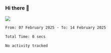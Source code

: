 ### Hi there 👋️

![](https://komarev.com/ghpvc/?username=Loner1024)

<!--START_SECTION:waka-->

```txt
From: 07 February 2025 - To: 14 February 2025

Total Time: 0 secs

No activity tracked
```

<!--END_SECTION:waka-->



